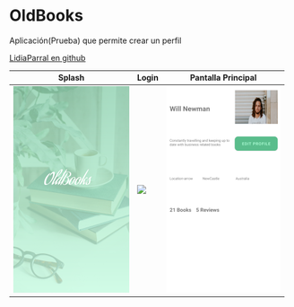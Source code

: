 # OldBooks
 Aplicación(Prueba) que permite crear un perfil 

[LidiaParral en github](https://github.com/LidiaParral)

Splash | Login | Pantalla Principal
------ | ----- | ------------------
![](img/Splash.png) | ![](img/Login.png) | ![](img/Main.png)
